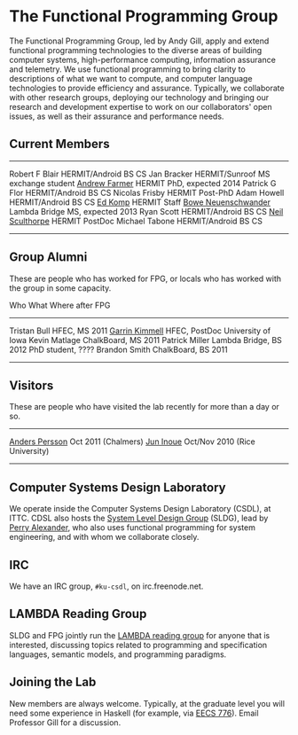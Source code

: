 
The Functional Programming Group
================================

<div class="teaser">


The Functional Programming Group, led by Andy Gill, apply and extend
functional programming technologies to the diverse areas of building
computer systems, high-performance computing, information assurance and
telemetry. We use functional programming to bring clarity to
descriptions of what we want to compute, and computer language
technologies to provide efficiency and assurance. Typically, we
collaborate with other research groups, deploying our technology and
bringing our research and development expertise to work on our
collaborators' open issues, as well as their assurance and performance
needs.

</div>

## Current Members

<div class="row"><div class="span5">

-----------                                                     --------------------            -----
Robert F Blair                                                  HERMIT/Android                  BS CS
Jan Bracker                                                     HERMIT/Sunroof                  MS exchange student
[Andrew Farmer](/users/andrewfarmer)                            HERMIT                          PhD, expected 2014
Patrick G Flor                                                  HERMIT/Android                  BS CS
Nicolas Frisby                                                  HERMIT                          Post-PhD
Adam Howell                                                     HERMIT/Android                  BS CS
[Ed Komp](http://www.ittc.ku.edu/view_contact.phtml?id=28)      HERMIT                          Staff
[Bowe Neuenschwander](/users/boweneuenschwander)                Lambda Bridge                   MS, expected 2013
Ryan Scott                                                      HERMIT/Android                  BS CS
[Neil Sculthorpe](/users/neilsculthorpe)                        HERMIT                          PostDoc
Michael Tabone                                                  HERMIT/Android                  BS CS
-----------                                                     -------------------             ------

</div></div>

## Group Alumni

These are people who has worked for FPG, or locals who has worked with the group in some capacity.

<div class="row"><div class="span5">

Who                                                     What                    Where after FPG
-----------                                             -----                   ---------
Tristan Bull                                            HFEC, MS 2011
[Garrin Kimmell](http://www.ittc.ku.edu/~kimmell/)      HFEC, PostDoc           University of Iowa
Kevin Matlage                                           ChalkBoard, MS 2011
Patrick Miller                                          Lambda Bridge, BS 2012    PhD student, ????
Brandon Smith                                           ChalkBoard, BS 2011
-----------                                             ------                  --------

</div></div>


## Visitors

These are people who have visited the lab recently for more than a day or so.

<div class="row"><div class="span5">
        
------------------------------------------------------------                    --------                -----------
[Anders Persson](http://www.chalmers.se/cse/EN/people/persson-anders)           Oct 2011                (Chalmers)
[Jun Inoue](http://www.owlnet.rice.edu/~ji2)                                    Oct/Nov 2010            (Rice University)
------------------------------------------------------------                    ----------              ------------

</div></div>


Computer Systems Design Laboratory
----------------------------------

We operate inside the Computer Systems Design Laboratory (CSDL), at
ITTC. CDSL also hosts the [System Level Design
Group](https://wiki.ittc.ku.edu/sldg_wiki/index.php/Main_Page) (SLDG),
lead by [Perry Alexander](http://www.ittc.ku.edu/~alex/), who also uses
functional programming for system engineering, and with whom we
collaborate closely.

IRC
---

We have an IRC group, `#ku-csdl`, on irc.freenode.net.

LAMBDA Reading Group
--------------------

SLDG and FPG jointly run the [LAMBDA reading
group](https://wiki.ittc.ku.edu/lambda/Main_Page) for anyone that is
interested, discussing topics related to programming and specification
languages, semantic models, and programming paradigms.

Joining the Lab
---------------

New members are always welcome. Typically, at the graduate level you
will need some experience in Haskell (for example, via [EECS 776](/Members/AndyGill/Teaching/EECS776)).
Email Professor Gill for a discussion.


